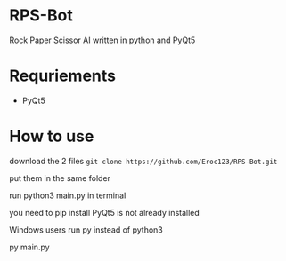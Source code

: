 # RPS-Bot
Rock Paper Scissor AI written in python and PyQt5


# Requriements 
* PyQt5

# How to use
<p>download the 2 files
<code>git clone https://github.com/Eroc123/RPS-Bot.git</code>

<p>put them in the same folder
<p>run python3 main.py in terminal
<p>you need to pip install PyQt5 is not already installed
<p><p>
Windows users run py instead of python3
<p>py main.py
